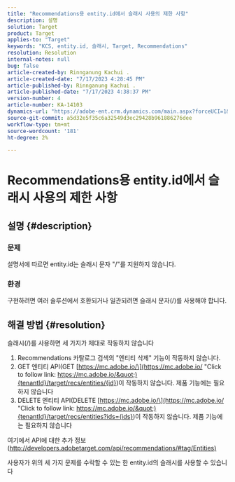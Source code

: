 ```yaml
---
title: "Recommendations용 entity.id에서 슬래시 사용의 제한 사항"
description: 설명
solution: Target
product: Target
applies-to: "Target"
keywords: "KCS, entity.id, 슬래시, Target, Recommendations"
resolution: Resolution
internal-notes: null
bug: false
article-created-by: Rinnganung Kachui .
article-created-date: "7/17/2023 4:28:45 PM"
article-published-by: Rinnganung Kachui .
article-published-date: "7/17/2023 4:38:37 PM"
version-number: 4
article-number: KA-14103
dynamics-url: "https://adobe-ent.crm.dynamics.com/main.aspx?forceUCI=1&pagetype=entityrecord&etn=knowledgearticle&id=42fde5fd-be24-ee11-9cbd-6045bd0065f9"
source-git-commit: a5d32e5f35c6a32549d3ec29428b961886276dee
workflow-type: tm+mt
source-wordcount: '181'
ht-degree: 2%

---
```


# Recommendations용 entity.id에서 슬래시 사용의 제한 사항

## 설명 {#description}




### 문제



설명서에 따르면 entity.id는 슬래시 문자 &quot;/&quot;를 지원하지 않습니다.



### 환경



구현하려면 여러 솔루션에서 호환되거나 일관되려면 슬래시 문자(/)를 사용해야 합니다.


## 해결 방법 {#resolution}


슬래시(/)를 사용하면 세 가지가 제대로 작동하지 않습니다

1. Recommendations 카탈로그 검색의 &quot;엔티티 삭제&quot; 기능이 작동하지 않습니다.
2. GET 엔티티 API(GET [https://mc.adobe.io/\](https://mc.adobe.io/ &quot;Click to follow link: https://mc.adobe.io/&quot;){tenantId}/target/recs/entities/{id})이 작동하지 않습니다. 제품 기능에는 필요하지 않습니다
3. DELETE 엔티티 API(DELETE [https://mc.adobe.io/\](https://mc.adobe.io/ &quot;Click to follow link: https://mc.adobe.io/&quot;){tenantId}/target/recs/entities?ids={ids})이 작동하지 않습니다. 제품 기능에는 필요하지 않습니다


여기에서 API에 대한 추가 정보([http://developers.adobetarget.com/api/recommendations/#tag/Entities)](http://developers.adobetarget.com/api/recommendations/#tag/Entities%29 "다음 링크를 클릭합니다: http://developers.adobetarget.com/api/recommendations/#tag/Entities)")

사용자가 위의 세 가지 문제를 수락할 수 있는 한 entity.id의 슬래시를 사용할 수 있습니다
